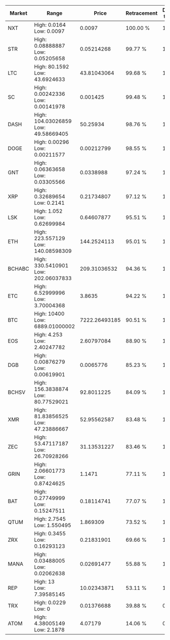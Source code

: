 | Market | Range | Price| Retracement | Doubles to 50% |
| --- | --- | --- | --- | --- |
| NXT | High: 0.0164<br />Low: 0.0097 | 0.0097 | 100.00 % | 1.35 |
| STR | High: 0.08888887<br />Low: 0.05205658 | 0.05214268 | 99.77 % | 1.35 |
| LTC | High: 80.1592<br />Low: 43.6924633 | 43.81043064 | 99.68 % | 1.41 |
| SC | High: 0.00242336<br />Low: 0.00141978 | 0.001425 | 99.48 % | 1.35 |
| DASH | High: 104.03026859<br />Low: 49.58669405 | 50.25934 | 98.76 % | 1.53 |
| DOGE | High: 0.00296<br />Low: 0.00211577 | 0.00212799 | 98.55 % | 1.19 |
| GNT | High: 0.06363658<br />Low: 0.03305566 | 0.0338988 | 97.24 % | 1.43 |
| XRP | High: 0.32689654<br />Low: 0.2141 | 0.21734807 | 97.12 % | 1.24 |
| LSK | High: 1.052<br />Low: 0.62699984 | 0.64607877 | 95.51 % | 1.30 |
| ETH | High: 223.557129<br />Low: 140.08598309 | 144.2524113 | 95.01 % | 1.26 |
| BCHABC | High: 330.5410901<br />Low: 202.06037833 | 209.31036532 | 94.36 % | 1.27 |
| ETC | High: 6.52999996<br />Low: 3.70004368 | 3.8635 | 94.22 % | 1.32 |
| BTC | High: 10400<br />Low: 6889.01000002 | 7222.26493185 | 90.51 % | 1.20 |
| EOS | High: 4.253<br />Low: 2.40247782 | 2.60797084 | 88.90 % | 1.28 |
| DGB | High: 0.00876279<br />Low: 0.00619901 | 0.0065776 | 85.23 % | 1.14 |
| BCHSV | High: 156.3838874<br />Low: 80.77529021 | 92.8011225 | 84.09 % | 1.28 |
| XMR | High: 81.83856525<br />Low: 47.23886667 | 52.95562587 | 83.48 % | 1.22 |
| ZEC | High: 53.47117187<br />Low: 26.70928266 | 31.13531227 | 83.46 % | 1.29 |
| GRIN | High: 2.06601773<br />Low: 0.87424625 | 1.1471 | 77.11 % | 1.28 |
| BAT | High: 0.27749999<br />Low: 0.15247511 | 0.18114741 | 77.07 % | 1.19 |
| QTUM | High: 2.7545<br />Low: 1.550495 | 1.869309 | 73.52 % | 1.15 |
| ZRX | High: 0.3455<br />Low: 0.16293123 | 0.21831901 | 69.66 % | 1.16 |
| MANA | High: 0.03488005<br />Low: 0.02062638 | 0.02691477 | 55.88 % | 1.03 |
| REP | High: 13<br />Low: 7.39585145 | 10.02343871 | 53.11 % | 1.02 |
| TRX | High: 0.0229<br />Low: 0 | 0.01376688 | 39.88 % | 0.00 |
| ATOM | High: 4.38005149<br />Low: 2.1878 | 4.07179 | 14.06 % | 0.00 |
